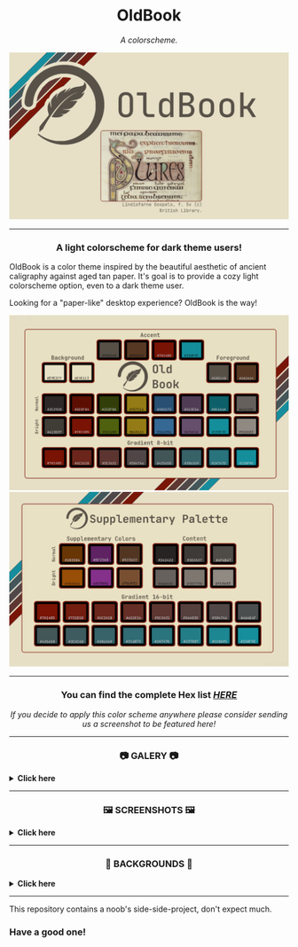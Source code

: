 <h1 align="center"> OldBook</h1>

<p align="center"><i>A colorscheme.</i> </p>

![](./cover.png)

_______

<h3 align="center">A light colorscheme for dark theme users!</h3> 

OldBook is a color theme inspired by the beautiful aesthetic of ancient caligraphy against aged tan paper. It's goal is to provide a cozy light colorscheme option, even to a dark theme user.

Looking for a "paper-like" desktop experience? OldBook is the way!

![](./palette.png)
![](./supplementary-palette.png)

_______

<h3 align="center">You can find the complete Hex list <i><a href="https://github.com/PoisonIsBestType/OldBook/blob/main/hex-list.txt">HERE</a></h3> 
<p align="center">If you decide to apply this color scheme anywhere please consider sending us a screenshot to be featured here!</p></i>


_______

<h3 align="center">📷 GALERY 📷</h3>

 <details>
<summary><b>
Click here 
</b></summary>
  
_______
  
<p align="center">Desktop </p>

<img src="desktop.png">


<p align="center">Ranger </p>

<img src="ranger.png">


<p align="center">BpyTOP </p>

<img src="bpytop.png">


<p align="center">Rofi </p>

<img src="rofi.png">


<p align="center">Text </p>

<img src="text.png">



</details>

_______

<h3 align="center">🖼 SCREENSHOTS 🖼</h3>

 <details>
<summary><b>
Click here 
</b></summary>
  
_______
  
<p align="center">almeidaromim (as seen on <a href="https://www.reddit.com/r/unixporn/comments/16xincq/awesomewm_oldbook/">Redit</a>) </p>

<img src="oldbook.png">



</details>

_______

<h3 align="center">🌄 BACKGROUNDS 🌄</h3>

 <details>
<summary><b>
Click here 
</b></summary>
<img src="background/oldbook-ink.png">
<img src="background/oldbook-mint.png">
<img src="background/oldbook-stripe.png">

</details>

_______







This repository contains a noob's side-side-project, don't expect much.
### Have a good one!
